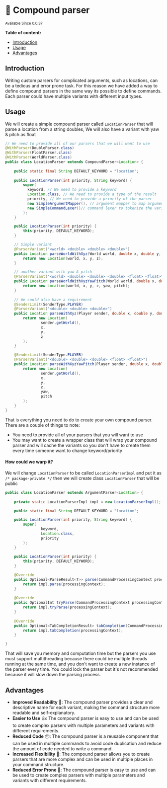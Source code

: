 # 🔬 Compound parser

<sup>
Available Since 0.0.37
</sup>

**Table of content:**
- [Introduction](#introduction)
- [Usage](#usage)
- [Advantages](#advantages)

## Introduction
Writing custom parsers for complicated arguments, such as locations, can be a tedious and error prone task.
For this reason we have added a way to define compound parsers in the same way its possible to define commands. Each parser could have multiple variants with different input types.

## Usage
We will create a simple compound parser called `LocationParser` that will parse a location from a string doubles,
We will also have a variant with yaw & pitch as float
<tabs>

<tab title="LocationParser.java">


```java
// We need to provide all of our parsers that we will want to use
@WithParser(DoubleParser.class)
@WithParser(FloatParser.class)
@WithParser(WorldParser.class)
public class LocationParser extends CompoundParser<Location> {
    
    public static final String DEFAULT_KEYWORD = "location";
    
    public LocationParser(int priority, String keyword) {
        super(
          keyword, // We need to provide a keyword
          Location.class, // We need to provide a type of the result
          priority, // We need to provide a priority of the parser
          new SimpleArgumentMapper(), // argument mapper to map arguments
          new SimpleCommandLexer()// command lexer to tokenize the variant
        );
    }

    public LocationParser(int priority) {
        this(priority, DEFAULT_KEYWORD);
    }

    // Simple variant
    @ParserVariant("<world> <double> <double> <double>")
    public Location parseWorldWithXyz(World world, double x, double y, double z) {
        return new Location(world, x, y, z);
    }

    // another variant with yaw & pitch
    @ParserVariant("<world> <double> <double> <double> <float> <float>")
    public Location parseWorldWithXyzYawPitch(World world, double x, double y, double z, float yaw, float pitch) {
        return new Location(world, x, y, z, yaw, pitch);
    }
    
    // We could also have a requirement
    @SenderLimit(SenderType.PLAYER)
    @ParserVariant("<double> <double> <double>")
    public Location parseWithXyz(Player sender, double x, double y, double z) {
        return new Location(
                sender.getWorld(),
                x,
                y,
                z
        );
    }

    @SenderLimit(SenderType.PLAYER)
    @ParserVariant("<double> <double> <double> <float> <float>")
    public Location parseWithXyzYawPitch(Player sender, double x, double y, double z, float yaw, float pitch) {
        return new Location(
                sender.getWorld(),
                x,
                y,
                z,
                yaw,
                pitch
        );
    }
}
```

</tab>

</tabs>

That is everything you need to do to create your own compound parser.
There are a couple of things to note:
 - You need to provide all of your parsers that you will want to use
 - You may want to create a wrapper class that will wrap your compound parser and will cache the variants so you don't have to create them every time someone want to change keyword/priority

#### How could we warp it?

We will change `LocationParser` to be called `LocationParserImpl` and put it as `/* package-private */` then we will create class `LocationParser` that will be public
```java
public class LocationParser extends ArgumentParser<Location> {
    
    private static LocationParserImpl impl = new LocationParserImpl();

    public static final String DEFAULT_KEYWORD = "location";

    public LocationParser(int priority, String keyword) {
        super(
                keyword,
                Location.class,
                priority
        );
    }
    
    public LocationParser(int priority) {
        this(priority, DEFAULT_KEYWORD);
    }

    @Override
    public Optional<ParseResult<T>> parse(CommandProcessingContext processingContext) {
        return impl.parse(processingContext);
    }
    
    @Override
    public OptionalInt tryParse(CommandProcessingContext processingContext) {
        return impl.tryParse(processingContext);
    }
    
    @Override
    public Optional<TabCompletionResult> tabCompletion(CommandProcessingContext processingContext) {
        return impl.tabCompletion(processingContext);
    }

}
```
That will save you memory and computation time but the parsers you use must support multithreading because there could be multiple threads running at the same time, and you don't want to create a new instance of the parser every time.
You could lock the parser but it's not recommended because it will slow down the parsing process.

## Advantages
 - **Improved Readability** 📖: The compound parser provides a clear and descriptive name for each variant, making the command structure more readable and self-explanatory.
- **Easier to Use** 👍: The compound parser is easy to use and can be used to create complex parsers with multiple parameters and variants with different requirements.
- **Reduced Code** 📦: The compound parser is a reusable component that can be used in multiple commands to avoid code duplication and reduce the amount of code needed to write a command.
- **Increased Flexibility** 🎯: The compound parser allows you to create parsers that are more complex and can be used in multiple places in your command structure.
- **Reduced Error Prone** 🐛: The compound parser is easy to use and can be used to create complex parsers with multiple parameters and variants with different requirements.

